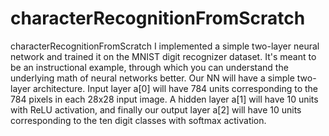 # characterRecognitionFromScratch
 characterRecognitionFromScratch I implemented a simple two-layer neural network and trained it on the MNIST digit recognizer dataset. It's meant to be an instructional example, through which you can understand the underlying math of neural networks better. 
Our NN will have a simple two-layer architecture. Input layer  a[0]
  will have 784 units corresponding to the 784 pixels in each 28x28 input image. A hidden layer  a[1]
  will have 10 units with ReLU activation, and finally our output layer  a[2]
  will have 10 units corresponding to the ten digit classes with softmax activation.

